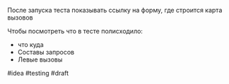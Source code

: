 После запуска теста показывать ссылку на форму, где строится карта вызовов 

Чтобы посмотреть что в тесте полисходило: 
- что куда 
- Составы запросов 
- Левые вызовы

#idea #testing 
#draft